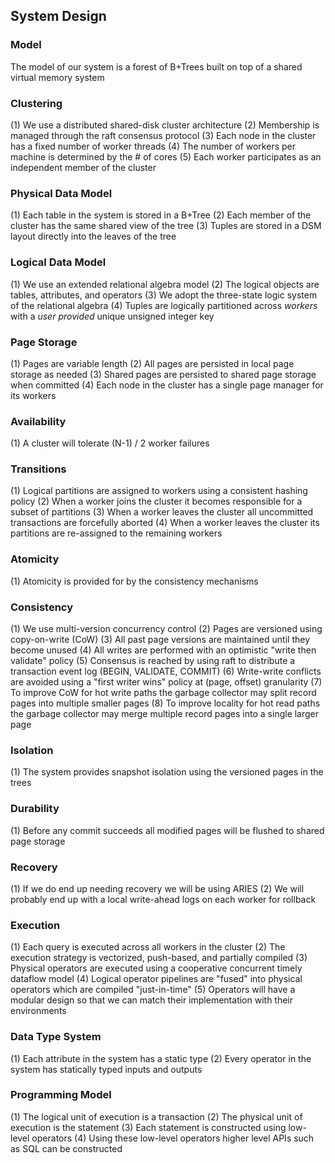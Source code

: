 ## System Design

### Model

The model of our system is a forest of B+Trees built on top of a shared virtual memory system

### Clustering

(1) We use a distributed shared-disk cluster architecture
(2) Membership is managed through the raft consensus protocol
(3) Each node in the cluster has a fixed number of worker threads
(4) The number of workers per machine is determined by the # of cores
(5) Each worker participates as an independent member of the cluster

### Physical Data Model

(1) Each table in the system is stored in a B+Tree
(2) Each member of the cluster has the same shared view of the tree
(3) Tuples are stored in a DSM layout directly into the leaves of the tree

### Logical Data Model

(1) We use an extended relational algebra model
(2) The logical objects are tables, attributes, and operators
(3) We adopt the three-state logic system of the relational algebra
(4) Tuples are logically partitioned across *workers* with a *user provided* unique unsigned integer key

### Page Storage

(1) Pages are variable length
(2) All pages are persisted in local page storage as needed
(3) Shared pages are persisted to shared page storage when committed
(4) Each node in the cluster has a single page manager for its workers

### Availability

(1) A cluster will tolerate (N-1) / 2 worker failures

### Transitions

(1) Logical partitions are assigned to workers using a consistent hashing policy
(2) When a worker joins the cluster it becomes responsible for a subset of partitions
(3) When a worker leaves the cluster all uncommitted transactions are forcefully aborted
(4) When a worker leaves the cluster its partitions are re-assigned to the remaining workers

### Atomicity

(1) Atomicity is provided for by the consistency mechanisms

### Consistency

(1) We use multi-version concurrency control
(2) Pages are versioned using copy-on-write (CoW)
(3) All past page versions are maintained until they become unused
(4) All writes are performed with an optimistic "write then validate" policy
(5) Consensus is reached by using raft to distribute a transaction event log (BEGIN, VALIDATE, COMMIT)
(6) Write-write conflicts are avoided using a "first writer wins" policy at (page, offset) granularity
(7) To improve CoW for hot write paths the garbage collector may split record pages into multiple smaller pages
(8) To improve locality for hot read paths the garbage collector may merge multiple record pages into a single larger page

### Isolation

(1) The system provides snapshot isolation using the versioned pages in the trees

### Durability

(1) Before any commit succeeds all modified pages will be flushed to shared page storage

### Recovery

(1) If we do end up needing recovery we will be using ARIES
(2) We will probably end up with a local write-ahead logs on each worker for rollback

### Execution

(1) Each query is executed across all workers in the cluster 
(2) The execution strategy is vectorized, push-based, and partially compiled
(3) Physical operators are executed using a cooperative concurrent timely dataflow model
(4) Logical operator pipelines are "fused" into physical operators which are compiled "just-in-time"
(5) Operators will have a modular design so that we can match their implementation with their environments

### Data Type System

(1) Each attribute in the system has a static type
(2) Every operator in the system has statically typed inputs and outputs

### Programming Model

(1) The logical unit of execution is a transaction
(2) The physical unit of execution is the statement
(3) Each statement is constructed using low-level operators
(4) Using these low-level operators higher level APIs such as SQL can be constructed

